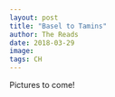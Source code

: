 ```yaml
---
layout: post
title: "Basel to Tamins"
author: The Reads
date: 2018-03-29
image: 
tags: CH
---
```


Pictures to come!
